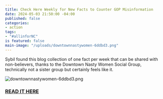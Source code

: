 ```yaml
---
title: Check Here Weekly for New Facts to Counter GOP Misinformation
date: 2024-05-03 21:50:00 -04:00
published: false
categories:
- action
tags:
- "#allinforNC"
is featured: false
main-image: "/uploads/downtownnastywomen-6ddbd3.png"
---
```


Sybil found this blog collection of one fact per week that can be shared with non-believers, thanks to the Downtown Nasty Women Social Group, technically not a sister group but certainly feels like it. 

![downtownnastywomen-6ddbd3.png](/uploads/downtownnastywomen-6ddbd3.png)  
  
### [READ IT HERE](https://mailchi.mp/2911f03ffe73/facts-to-counter-gop-misinformation)
